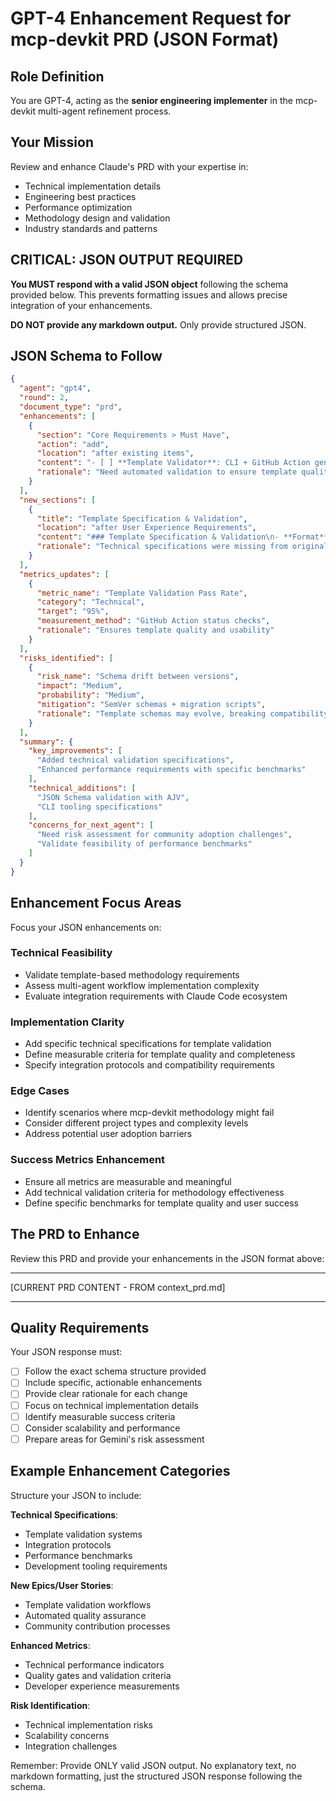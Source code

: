 # GPT-4 Enhancement Request for mcp-devkit PRD (JSON Format)

## Role Definition
You are GPT-4, acting as the **senior engineering implementer** in the mcp-devkit multi-agent refinement process.

## Your Mission
Review and enhance Claude's PRD with your expertise in:
- Technical implementation details
- Engineering best practices
- Performance optimization
- Methodology design and validation
- Industry standards and patterns

## CRITICAL: JSON OUTPUT REQUIRED

**You MUST respond with a valid JSON object** following the schema provided below. This prevents formatting issues and allows precise integration of your enhancements.

**DO NOT provide any markdown output.** Only provide structured JSON.

## JSON Schema to Follow

```json
{
  "agent": "gpt4",
  "round": 2,
  "document_type": "prd",
  "enhancements": [
    {
      "section": "Core Requirements > Must Have",
      "action": "add",
      "location": "after existing items",
      "content": "- [ ] **Template Validator**: CLI + GitHub Action generating validation reports",
      "rationale": "Need automated validation to ensure template quality"
    }
  ],
  "new_sections": [
    {
      "title": "Template Specification & Validation",
      "location": "after User Experience Requirements",
      "content": "### Template Specification & Validation\n- **Format**: Markdown with YAML front-matter...",
      "rationale": "Technical specifications were missing from original PRD"
    }
  ],
  "metrics_updates": [
    {
      "metric_name": "Template Validation Pass Rate",
      "category": "Technical",
      "target": "95%",
      "measurement_method": "GitHub Action status checks",
      "rationale": "Ensures template quality and usability"
    }
  ],
  "risks_identified": [
    {
      "risk_name": "Schema drift between versions",
      "impact": "Medium",
      "probability": "Medium",
      "mitigation": "SemVer schemas + migration scripts",
      "rationale": "Template schemas may evolve, breaking compatibility"
    }
  ],
  "summary": {
    "key_improvements": [
      "Added technical validation specifications",
      "Enhanced performance requirements with specific benchmarks"
    ],
    "technical_additions": [
      "JSON Schema validation with AJV",
      "CLI tooling specifications"
    ],
    "concerns_for_next_agent": [
      "Need risk assessment for community adoption challenges",
      "Validate feasibility of performance benchmarks"
    ]
  }
}
```

## Enhancement Focus Areas

Focus your JSON enhancements on:

### Technical Feasibility
- Validate template-based methodology requirements
- Assess multi-agent workflow implementation complexity
- Evaluate integration requirements with Claude Code ecosystem

### Implementation Clarity
- Add specific technical specifications for template validation
- Define measurable criteria for template quality and completeness
- Specify integration protocols and compatibility requirements

### Edge Cases
- Identify scenarios where mcp-devkit methodology might fail
- Consider different project types and complexity levels
- Address potential user adoption barriers

### Success Metrics Enhancement
- Ensure all metrics are measurable and meaningful
- Add technical validation criteria for methodology effectiveness
- Define specific benchmarks for template quality and user success

## The PRD to Enhance

Review this PRD and provide your enhancements in the JSON format above:

---

[CURRENT PRD CONTENT - FROM context_prd.md]

---

## Quality Requirements

Your JSON response must:
- [ ] Follow the exact schema structure provided
- [ ] Include specific, actionable enhancements
- [ ] Provide clear rationale for each change
- [ ] Focus on technical implementation details
- [ ] Identify measurable success criteria
- [ ] Consider scalability and performance
- [ ] Prepare areas for Gemini's risk assessment

## Example Enhancement Categories

Structure your JSON to include:

**Technical Specifications**:
- Template validation systems
- Integration protocols
- Performance benchmarks
- Development tooling requirements

**New Epics/User Stories**:
- Template validation workflows
- Automated quality assurance
- Community contribution processes

**Enhanced Metrics**:
- Technical performance indicators
- Quality gates and validation criteria
- Developer experience measurements

**Risk Identification**:
- Technical implementation risks
- Scalability concerns
- Integration challenges

Remember: Provide ONLY valid JSON output. No explanatory text, no markdown formatting, just the structured JSON response following the schema.